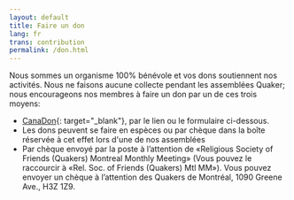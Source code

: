 ```yaml
---
layout: default
title: Faire un don
lang: fr
trans: contribution
permalink: /don.html
---
```

Nous sommes un organisme 100% bénévole et vos dons soutiennent nos activités. Nous ne faisons aucune collecte pendant les assemblées Quaker; nous encourageons nos membres à faire un don par un de ces trois moyens: 
* [CanaDon](https://www.canadahelps.org/fr/organismesdebienfaisance/religious-society-of-friends-quakers-montreal-monthly-meet/){: target="_blank"}, par le lien ou le formulaire ci-dessous.
* Les dons peuvent se faire en espèces ou par chèque dans la boîte réservée à cet effet lors d'une de nos assemblées
* Par chèque envoyé par la poste à l’attention de «Religious Society of Friends (Quakers) Montreal Monthly Meeting» (Vous pouvez le raccourcir à «Rel. Soc. of Friends (Quakers) Mtl MM»). Vous pouvez envoyer un chèque à l’attention des Quakers de Montréal, 1090 Greene Ave., H3Z 1Z9.


<script id="ch_cdn_embed" type="text/javascript" src="https://www.canadahelps.org/secure/js/cdf_embed.js" charset="utf-8" data-language="fr" data-page-id="43151" data-root-url="https://www.canadahelps.org" data-formtype="0" data-cfasync="false"></script>
